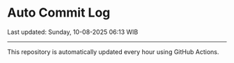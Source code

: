 # Auto Commit Log

Last updated: Sunday, 10-08-2025 06:13 WIB

---

This repository is automatically updated every hour using GitHub Actions.
